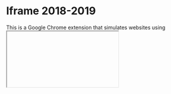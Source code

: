 # Iframe 2018-2019
This is a Google Chrome extension that simulates websites using <iframe> elements.
If you are familiar with Google Chrome extensions please feel free to mess with it.
I made this project back in late 2018 / mid 2019 during primary school (Year 7-8) to get out of doing schoolwork (Yes im not even kidding I spent so much time playing games on this during class)
<sup>Patrick Nally 2019</sup>
